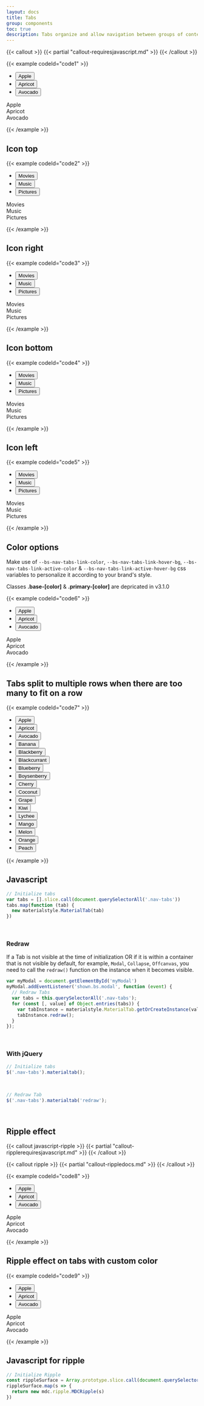 ```yaml
---
layout: docs
title: Tabs
group: components
toc: true
description: Tabs organize and allow navigation between groups of content that are related and at the same level of hierarchy.
---
```


{{< callout >}}
{{< partial "callout-requiresjavascript.md" >}}
{{< /callout >}}

{{< example codeId="code1" >}}

<ul class="nav nav-tabs nav-justified" role="tablist">
  <li class="nav-item" role="presentation">
    <button class="nav-link" data-bs-toggle="tab" role="tab" data-bs-target="#apple">Apple</button>
  </li>
  <li class="nav-item" role="presentation">
    <button class="nav-link active" data-bs-toggle="tab" role="tab" data-bs-target="#apricot">Apricot
    </button>
  </li>
  <li class="nav-item" role="presentation">
    <button class="nav-link" data-bs-toggle="tab" role="tab" data-bs-target="#avocado">Avocado</button>
  </li>
</ul>
<!-- Tab Panes -->
<div class="tab-content">
  <div class="tab-pane container-fluid fade" role="tabpanel" id="apple">Apple</div>
  <div class="tab-pane container-fluid active" role="tabpanel" id="apricot">Apricot</div>
  <div class="tab-pane container-fluid fade" role="tabpanel" id="avocado">Avocado</div>
</div>

{{< /example >}}

## Icon top
{{< example codeId="code2" >}}

<ul class="icon-top nav nav-tabs nav-justified" role="tablist">
  <li class="nav-item" role="presentation">
   <button class="nav-link" data-bs-toggle="tab" role="tab" data-bs-target="#movies">
     <i class="bi bi-film"></i> Movies
   </button>
  </li>
  <li class="nav-item" role="presentation">
   <button class="nav-link active" data-bs-toggle="tab" role="tab" data-bs-target="#music">
     <i class="bi bi-music-note-beamed"></i> Music
   </button>
  </li>
  <li class="nav-item" role="presentation">
   <button class="nav-link" data-bs-toggle="tab" role="tab" data-bs-target="#pictures">
     <i class="bi bi-image"></i> Pictures
   </button>
  </li>
</ul>
<!-- Tab Panes -->
<div class="tab-content">
 <div class="tab-pane container-fluid fade" role="tabpanel" id="movies">Movies</div>
 <div class="tab-pane container-fluid active" role="tabpanel" id="music">Music</div>
 <div class="tab-pane container-fluid fade" role="tabpanel" id="pictures">Pictures</div>
</div>

{{< /example >}}

## Icon right
{{< example codeId="code3" >}}

<ul class="icon-right nav nav-tabs nav-justified" role="tablist">
  <li class="nav-item" role="presentation">
    <button class="nav-link" data-bs-toggle="tab" role="tab" data-bs-target="#movies2">
      <i class="bi bi-film m-1"></i> Movies
    </button>
  </li>
  <li class="nav-item" role="presentation">
    <button class="nav-link active" data-bs-toggle="tab" role="tab" data-bs-target="#music2">
      <i class="bi bi-music-note-beamed m-1"></i> Music
    </button>
  </li>
  <li class="nav-item" role="presentation">
    <button class="nav-link" data-bs-toggle="tab" role="tab" data-bs-target="#pictures2">
      <i class="bi bi-image m-1"></i> Pictures
    </button>
  </li>
</ul>
<!-- Tab Panes -->
<div class="tab-content">
  <div class="tab-pane container-fluid fade" role="tabpanel" id="movies2">Movies</div>
  <div class="tab-pane container-fluid active" role="tabpanel" id="music2">Music</div>
  <div class="tab-pane container-fluid fade" role="tabpanel" id="pictures2">Pictures</div>
</div>

{{< /example >}}

## Icon bottom
{{< example codeId="code4" >}}

<ul class="icon-bottom nav nav-tabs nav-justified" role="tablist">
  <li class="nav-item" role="presentation">
    <button class="nav-link" data-bs-toggle="tab" role="tab" data-bs-target="#movies3">
      <i class="bi bi-film"></i> Movies
    </button>
  </li>
  <li class="nav-item" role="presentation">
    <button class="nav-link active" data-bs-toggle="tab" role="tab" data-bs-target="#music3">
      <i class="bi bi-music-note-beamed"></i> Music
    </button>
  </li>
  <li class="nav-item" role="presentation">
    <button class="nav-link" data-bs-toggle="tab" role="tab" data-bs-target="#pictures3">
      <i class="bi bi-image"></i> Pictures
    </button>
  </li>
</ul>
<!-- Tab Panes -->
<div class="tab-content">
  <div class="tab-pane container-fluid fade" role="tabpanel" id="movies3">Movies</div>
  <div class="tab-pane container-fluid active" role="tabpanel" id="music3">Music</div>
  <div class="tab-pane container-fluid fade" role="tabpanel" id="pictures3">Pictures</div>
</div>

{{< /example >}}

## Icon left
{{< example codeId="code5" >}}

<ul class="icon-left nav nav-tabs nav-justified" role="tablist">
  <li class="nav-item" role="presentation">
    <button class="nav-link" data-bs-toggle="tab" role="tab" data-bs-target="#movies4">
      <i class="bi bi-film m-1"></i> Movies
    </button>
  </li>
  <li class="nav-item" role="presentation">
    <button class="nav-link active" data-bs-toggle="tab" role="tab" data-bs-target="#music4">
      <i class="bi bi-music-note-beamed m-1"></i> Music
    </button>
  </li>
  <li class="nav-item" role="presentation">
    <button class="nav-link" data-bs-toggle="tab" role="tab" data-bs-target="#pictures4">
      <i class="bi bi-image m-1"></i> Pictures
    </button>
  </li>
</ul>
<!-- Tab Panes -->
<div class="tab-content">
  <div class="tab-pane container-fluid fade" role="tabpanel" id="movies4">Movies</div>
  <div class="tab-pane container-fluid active" role="tabpanel" id="music4">Music</div>
  <div class="tab-pane container-fluid fade" role="tabpanel" id="pictures4">Pictures</div>
</div>

{{< /example >}}

## Color options

Make use of `--bs-nav-tabs-link-color`, `--bs-nav-tabs-link-hover-bg`, `--bs-nav-tabs-link-active-color` & 
`--bs-nav-tabs-link-active-hover-bg` css variables to personalize it according to your brand's style.

<div class="d-flex align-items-center bg-danger bg-opacity-25 my-4 rounded-3 overflow-hidden">
  <div class="d-flex align-items-center align-self-stretch text-bg-danger bg-opacity-100 p-3 fs-4">
    <i class="bi bi-info-circle-fill"></i>
  </div>
  <div class="flex-grow-1 p-3 text-body">
    Classes <b>.base-[color]</b> & <b>.primary-[color]</b> are depricated in v3.1.0
  </div>
</div>

{{< example codeId="code6" >}}

<ul class="nav nav-tabs nav-justified" role="tablist" 
    style="--bs-nav-tabs-link-color: var(--bs-success-active); 
           --bs-nav-tabs-link-hover-bg: var(--bs-success-subtle);
           --bs-nav-tabs-link-active-color: var(--bs-tertiary-hover); 
           --bs-nav-tabs-link-active-hover-bg: var(--bs-tertiary-subtle); ">
  <li class="nav-item" role="presentation">
    <button class="nav-link" data-bs-toggle="tab" role="tab" data-bs-target="#apple1">Apple</button>
  </li>
  <li class="nav-item" role="presentation">
    <button class="nav-link active" data-bs-toggle="tab" role="tab" data-bs-target="#apricot1">Apricot
    </button>
  </li>
  <li class="nav-item" role="presentation">
    <button class="nav-link" data-bs-toggle="tab" role="tab" data-bs-target="#avocado1">Avocado</button>
  </li>
</ul>
<!-- Tab Panes -->
<div class="tab-content">
  <div class="tab-pane container-fluid fade" role="tabpanel" id="apple1">Apple</div>
  <div class="tab-pane container-fluid active" role="tabpanel" id="apricot1">Apricot</div>
  <div class="tab-pane container-fluid fade" role="tabpanel" id="avocado1">Avocado</div>
</div>

{{< /example >}}

## Tabs split to multiple rows when there are too many to fit on a row
{{< example codeId="code7" >}}

<ul class="nav nav-tabs nav-justified" role="tablist">
  <li class="nav-item" role="presentation">
    <button class="nav-link" data-bs-toggle="tab" role="tab" data-bs-target="#apple2">Apple</button>
  </li>
  <li class="nav-item" role="presentation">
    <button class="nav-link active" data-bs-toggle="tab" role="tab" data-bs-target="#apricot2">Apricot
    </button>
  </li>
  <li class="nav-item" role="presentation">
    <button class="nav-link" data-bs-toggle="tab" role="tab" data-bs-target="#avocado2">Avocado</button>
  </li>
  <li class="nav-item" role="presentation">
    <button class="nav-link" data-bs-toggle="tab" role="tab" data-bs-target="#banana2">Banana</button>
  </li>
  <li class="nav-item" role="presentation">
    <button class="nav-link" data-bs-toggle="tab" role="tab" data-bs-target="#blackberry2">Blackberry
    </button>
  </li>
  <li class="nav-item" role="presentation">
    <button class="nav-link" data-bs-toggle="tab" role="tab" data-bs-target="#blackcurrant2">
      Blackcurrant
    </button>
  </li>
  <li class="nav-item" role="presentation">
    <button class="nav-link" data-bs-toggle="tab" role="tab" data-bs-target="#blueberry2">Blueberry
    </button>
  </li>
  <li class="nav-item" role="presentation">
    <button class="nav-link" data-bs-toggle="tab" role="tab" data-bs-target="#boysenberry2">
      Boysenberry
    </button>
  </li>
  <li class="nav-item" role="presentation">
    <button class="nav-link" data-bs-toggle="tab" role="tab" data-bs-target="#cherry2">Cherry</button>
  </li>
  <li class="nav-item" role="presentation">
    <button class="nav-link" data-bs-toggle="tab" role="tab" data-bs-target="#coconut2">Coconut</button>
  </li>
  <li class="nav-item" role="presentation">
    <button class="nav-link" data-bs-toggle="tab" role="tab" data-bs-target="#grape2">Grape</button>
  </li>
  <li class="nav-item" role="presentation">
    <button class="nav-link" data-bs-toggle="tab" role="tab" data-bs-target="#kiwi2">Kiwi</button>
  </li>
  <li class="nav-item" role="presentation">
    <button class="nav-link" data-bs-toggle="tab" role="tab" data-bs-target="#lychee2">Lychee</button>
  </li>
  <li class="nav-item" role="presentation">
    <button class="nav-link" data-bs-toggle="tab" role="tab" data-bs-target="#mango2">Mango</button>
  </li>
  <li class="nav-item" role="presentation">
    <button class="nav-link" data-bs-toggle="tab" role="tab" data-bs-target="#melon2">Melon</button>
  </li>
  <li class="nav-item" role="presentation">
    <button class="nav-link" data-bs-toggle="tab" role="tab" data-bs-target="#orange2">Orange</button>
  </li>
  <li class="nav-item" role="presentation">
    <button class="nav-link" data-bs-toggle="tab" role="tab" data-bs-target="#peach2">Peach</button>
  </li>
</ul>

{{< /example >}}

## Javascript
```javascript
// Initialize tabs
var tabs = [].slice.call(document.querySelectorAll('.nav-tabs'))
tabs.map(function (tab) {
  new materialstyle.MaterialTab(tab)
})
```

<br>

### Redraw
If a Tab is not visible at the time of initialization OR if it is within a container that is not visible by default, 
for example, ```Modal```, ```Collapse```, ```Offcanvas```, you need to call the ```redraw()``` function on the instance when it becomes visible.

```javascript
var myModal = document.getElementById('myModal')
myModal.addEventListener('shown.bs.modal', function (event) {
  // Redraw Tabs
  var tabs = this.querySelectorAll('.nav-tabs');
  for (const [, value] of Object.entries(tabs)) {
    var tabInstance = materialstyle.MaterialTab.getOrCreateInstance(value)
    tabInstance.redraw();
  }
});
```

<br>

### With jQuery
```javascript
// Initialize tabs
$('.nav-tabs').materialtab();
```

<br>

```javascript
// Redraw Tab
$('.nav-tabs').materialtab('redraw');
```

<br>

## Ripple effect

{{< callout javascript-ripple >}}
{{< partial "callout-ripplerequiresjavascript.md" >}}
{{< /callout >}}

{{< callout ripple >}}
{{< partial "callout-rippledocs.md" >}}
{{< /callout >}}

{{< example codeId="code8" >}}

<ul class="nav nav-tabs nav-justified" role="tablist">
  <li class="nav-item" role="presentation">
    <button class="nav-link" data-bs-toggle="tab" role="tab" data-bs-target="#apple3">
      Apple
      <span class="ripple-surface"></span>
    </button>
  </li>
  <li class="nav-item" role="presentation">
    <button class="nav-link active" data-bs-toggle="tab" role="tab" data-bs-target="#apricot3">
      Apricot
      <span class="ripple-surface"></span>
    </button>
  </li>
  <li class="nav-item" role="presentation">
    <button class="nav-link" data-bs-toggle="tab" role="tab" data-bs-target="#avocado3">
      Avocado
      <span class="ripple-surface"></span>
    </button>
  </li>
</ul>
<!-- Tab Panes -->
<div class="tab-content">
  <div class="tab-pane container-fluid fade" role="tabpanel" id="apple3">Apple</div>
  <div class="tab-pane container-fluid active" role="tabpanel" id="apricot3">Apricot</div>
  <div class="tab-pane container-fluid fade" role="tabpanel" id="avocado3">Avocado</div>
</div>

{{< /example >}}

## Ripple effect on tabs with custom color

{{< example codeId="code9" >}}

<ul class="nav nav-tabs nav-justified" role="tablist" 
    style="--bs-nav-tabs-link-color: var(--bs-success-active); 
           --bs-nav-tabs-link-hover-bg: var(--bs-success-subtle);
           --bs-nav-tabs-link-active-color: var(--bs-tertiary-hover); 
           --bs-nav-tabs-link-active-hover-bg: var(--bs-tertiary-subtle); ">
  <li class="nav-item" role="presentation">
    <button class="nav-link" data-bs-toggle="tab" role="tab" data-bs-target="#apple4">
      Apple
      <span class="ripple-surface"></span>
    </button>
  </li>
  <li class="nav-item" role="presentation">
    <button class="nav-link active" data-bs-toggle="tab" role="tab" data-bs-target="#apricot4">
      Apricot
      <span class="ripple-surface"></span>
    </button>
  </li>
  <li class="nav-item" role="presentation">
    <button class="nav-link" data-bs-toggle="tab" role="tab" data-bs-target="#avocado4">
      Avocado
      <span class="ripple-surface"></span>
    </button>
  </li>
</ul>
<!-- Tab Panes -->
<div class="tab-content">
  <div class="tab-pane container-fluid fade" role="tabpanel" id="apple4">Apple</div>
  <div class="tab-pane container-fluid active" role="tabpanel" id="apricot4">Apricot</div>
  <div class="tab-pane container-fluid fade" role="tabpanel" id="avocado4">Avocado</div>
</div>

{{< /example >}}

## Javascript for ripple
```javascript
// Initialize Ripple
const rippleSurface = Array.prototype.slice.call(document.querySelectorAll('.ripple-surface'))
rippleSurface.map(s => {
  return new mdc.ripple.MDCRipple(s)
})
```
